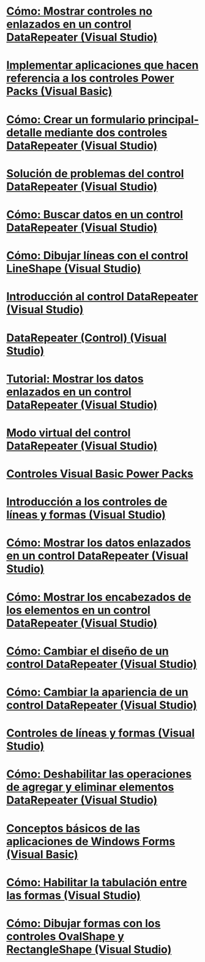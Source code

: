 # [Cómo: Mostrar controles no enlazados en un control DataRepeater (Visual Studio)](how-to-display-unbound-controls-in-a-datarepeater-control-visual-studio.md)
# [Implementar aplicaciones que hacen referencia a los controles Power Packs (Visual Basic)](deploying-applications-that-reference-power-packs-controls-visual-studio.md)
# [Cómo: Crear un formulario principal-detalle mediante dos controles DataRepeater (Visual Studio)](how-to-create-a-master-detail-form-by-using-two-datarepeater-controls.md)
# [Solución de problemas del control DataRepeater (Visual Studio)](troubleshooting-the-datarepeater-control-visual-studio.md)
# [Cómo: Buscar datos en un control DataRepeater (Visual Studio)](how-to-search-data-in-a-datarepeater-control-visual-studio.md)
# [Cómo: Dibujar líneas con el control LineShape (Visual Studio)](how-to-draw-lines-with-the-lineshape-control-visual-studio.md)
# [Introducción al control DataRepeater (Visual Studio)](introduction-to-the-datarepeater-control-visual-studio.md)
# [DataRepeater (Control) (Visual Studio)](datarepeater-control-visual-studio.md)
# [Tutorial: Mostrar los datos enlazados en un control DataRepeater (Visual Studio)](walkthrough-displaying-data-in-a-datarepeater-control-visual-studio.md)
# [Modo virtual del control DataRepeater (Visual Studio)](virtual-mode-in-the-datarepeater-control-visual-studio.md)
# [Controles Visual Basic Power Packs](power-packs-controls.md)
# [Introducción a los controles de líneas y formas (Visual Studio)](introduction-to-the-line-and-shape-controls-visual-studio.md)
# [Cómo: Mostrar los datos enlazados en un control DataRepeater (Visual Studio)](how-to-display-bound-data-in-a-datarepeater-control-visual-studio.md)
# [Cómo: Mostrar los encabezados de los elementos en un control DataRepeater (Visual Studio)](how-to-display-item-headers-in-a-datarepeater-control-visual-studio.md)
# [Cómo: Cambiar el diseño de un control DataRepeater (Visual Studio)](how-to-change-the-layout-of-a-datarepeater-control-visual-studio.md)
# [Cómo: Cambiar la apariencia de un control DataRepeater (Visual Studio)](how-to-change-the-appearance-of-a-datarepeater-control-visual-studio.md)
# [Controles de líneas y formas (Visual Studio)](line-and-shape-controls-visual-studio.md)
# [Cómo: Deshabilitar las operaciones de agregar y eliminar elementos DataRepeater (Visual Studio)](how-to-disable-adding-and-deleting-datarepeater-items-visual-studio.md)
# [Conceptos básicos de las aplicaciones de Windows Forms (Visual Basic)](windows-forms-application-basics.md)
# [Cómo: Habilitar la tabulación entre las formas (Visual Studio)](how-to-enable-tabbing-between-shapes-visual-studio.md)
# [Cómo: Dibujar formas con los controles OvalShape y RectangleShape (Visual Studio)](how-to-draw-shapes-with-the-ovalshape-and-rectangleshape-controls.md)
